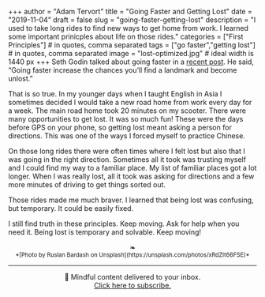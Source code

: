 +++
author = "Adam Tervort"
title = "Going Faster and Getting Lost"
date = "2019-11-04"
draft = false
slug = "going-faster-getting-lost"
description = "I used to take long rides to find new ways to get home from work. I learned some important prinicples about life on those rides."
categories = ["First Principles"] # in quotes, comma separated
tags = ["go faster","getting lost"] # in quotes, comma separated
image = "lost-optimized.jpg" # ideal width is 1440 px
+++
Seth Godin talked about going faster in a [recent post](https://seths.blog/2019/09/if-youre-lost-go-faster/). He said, “Going faster increase the chances you’ll find a landmark and become unlost.” 

That is so true. In my younger days when I taught English in Asia I sometimes decided I would take a new road home from work every day for a week. The main road home took 20 minutes on my scooter. There were many opportunities to get lost. It was so much fun! These were the days before GPS on your phone, so getting lost meant asking a person for directions. This was one of the ways I forced myself to practice Chinese.

On those long rides there were often times where I felt lost but also that I was going in the right direction. Sometimes all it took was trusting myself and I could find my way to a familiar place. My list of familiar places got a lot longer. When I was really lost, all it took was asking for directions and a few more minutes of driving to get things sorted out. 

Those rides made me much braver. I learned that being lost was confusing, but temporary. It could be easily fixed. 

I still find truth in these principles. Keep moving. Ask for help when you need it. Being lost is temporary and solvable. Keep moving!

<center>❧</center>
<center><small> *[Photo by Ruslan Bardash on Unsplash](https://unsplash.com/photos/xRdZIt66FSE)* </small>

---

📨 Mindful content delivered to your inbox. <br>[Click here to subscribe.](https://mailchi.mp/269014a38d08/adamtervort)</center>